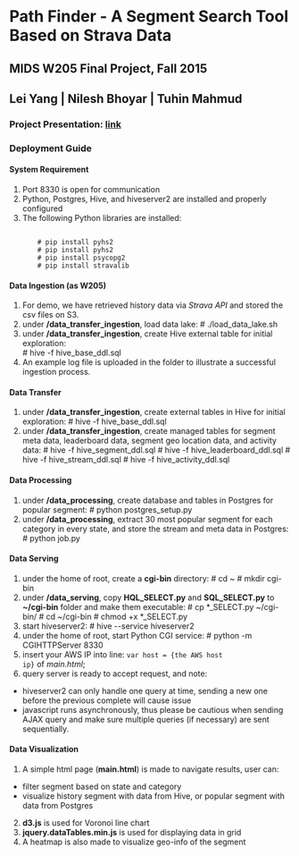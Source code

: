 # Path Finder - A Segment Search Tool Based on Strava Data
## MIDS W205 Final Project, Fall 2015
## Lei Yang | Nilesh Bhoyar | Tuhin Mahmud

### Project Presentation: [link](https://docs.google.com/presentation/d/1pim14yNgvikb0B_u9qBCHCCKgfz6F1oQElEXCFS8BZs/edit?usp=sharing)

### Deployment Guide
#### System Requirement
1. Port 8330 is open for communication
2. Python, Postgres, Hive, and hiveserver2 are installed and properly configured
3. The following Python libraries are installed:
<pre><code>
       # pip install pyhs2
       # pip install pyhs2
       # pip install psycopg2
       # pip install stravalib
</code></pre>

#### Data Ingestion (as W205)
1. For demo, we have retrieved history data via *Strava API* and stored the csv files on S3.
2. under **/data_transfer_ingestion**, load data lake:
       # ./load_data_lake.sh
3. under **/data_transfer_ingestion**, create Hive external table for initial exploration:       
       # hive -f hive_base_ddl.sql
4. An example log file is uploaded in the folder to illustrate a successful ingestion process.

#### Data Transfer
1. under **/data_transfer_ingestion**, create external tables in Hive for initial exploration:
       # hive -f hive_base_ddl.sql
2. under **/data_transfer_ingestion**, create managed tables for segment meta data, leaderboard data, segment geo location data, and activity data:
       # hive -f hive_segment_ddl.sql
       # hive -f hive_leaderboard_ddl.sql
       # hive -f hive_stream_ddl.sql
       # hive -f hive_activity_ddl.sql


#### Data Processing
1. under **/data_processing**, create database and tables in Postgres for popular segment:
       # python postgres_setup.py
2. under **/data_processing**, extract 30 most popular segment for each category in every state, and store the stream and meta data in Postgres:
       # python job.py


#### Data Serving
1. under the home of root, create a **cgi-bin** directory:
       # cd ~
       # mkdir cgi-bin
2. under **/data_serving**, copy **HQL_SELECT.py** and **SQL_SELECT.py** to **~/cgi-bin** folder and make them executable:
       # cp *_SELECT.py ~/cgi-bin/
       # cd ~/cgi-bin
       # chmod +x *_SELECT.py       
3. start hiveserver2:
       # hive --service hiveserver2
4. under the home of root, start Python CGI service:
       # python -m CGIHTTPServer 8330
5. insert your AWS IP into line: <code>var host = {the AWS host ip}</code> of *main.html*;
6. query server is ready to accept request, and note:
  - hiveserver2 can only handle one query at time, sending a new one before the previous complete will cause issue
  - javascript runs asynchronously, thus please be cautious when sending AJAX query and make sure multiple queries (if necessary) are sent sequentially.

#### Data Visualization
1. A simple html page (**main.html**) is made to navigate results, user can:
  - filter segment based on state and category
  - visualize history segment with data from Hive, or popular segment with data from Postgres
2. **d3.js** is used for Voronoi line chart
3. **jquery.dataTables.min.js** is used for displaying data in grid
4. A heatmap is also made to visualize geo-info of the segment

